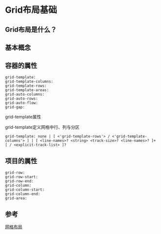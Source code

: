 # Grid布局基础

## Grid布局是什么？

## 基本概念

## 容器的属性

    grid-template:
    grid-template-columns:
    grid-template-rows:
    grid-template-areas:
    grid-auto-columns:
    grid-auto-rows:
    grid-auto-flow:
    grid-gap:

grid-template属性

grid-template定义网格中行、列与分区

    grid-template: none | [ <'grid-template-rows'> / <'grid-template-columns'> ] | [ <line-names>? <string> <track-size>? <line-names>? ]+ [ / <explicit-track-list> ]?

## 项目的属性
    grid-row:
    grid-row-start:
    grid-row-end:
    grid-column:
    grid-column-start:
    grid-column-end:
    grid-area:


## 参考
[网格布局](https://developer.mozilla.org/zh-CN/docs/Web/CSS/CSS_Grid_Layout)
